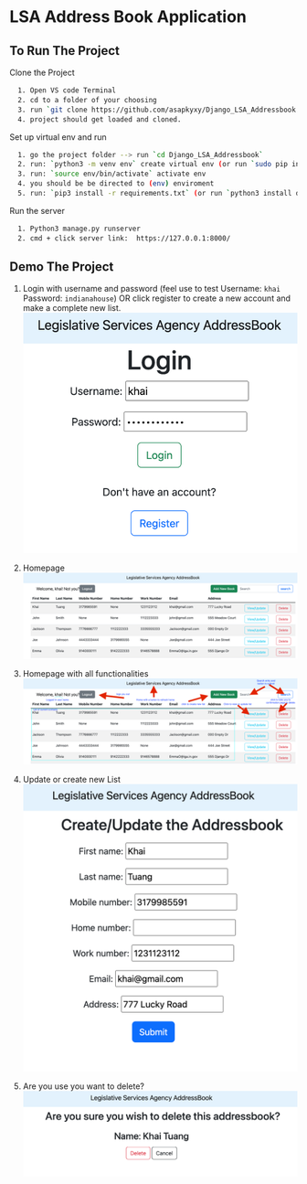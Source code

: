 
# LSA Address Book Application




## To Run The Project

Clone the Project
```bash
  1. Open VS code Terminal 
  2. cd to a folder of your choosing
  3. run `git clone https://github.com/asapkyxy/Django_LSA_Addressbook.git`
  4. project should get loaded and cloned.
```

Set up virtual env and run
```bash
  1. go the project folder --> run `cd Django_LSA_Addressbook`
  2. run: `python3 -m venv env` create virtual env (or run `sudo pip install virtualenv`)
  3. run: `source env/bin/activate` activate env
  4. you should be be directed to (env) enviroment
  5. run: `pip3 install -r requirements.txt` (or run `python3 install django` to get the latest django)
```
Run the server
```bash
  1. Python3 manage.py runserver
  2. cmd + click server link:  https://127.0.0.1:8000/
```

## Demo The Project
1. Login with username and password (feel use to test Username: `khai` Password: `indianahouse`)
OR click register to create a new account and make a complete new list.
![Picture](Images/Login.png)

2. Homepage
![Picture](Images/HomePage-AddressBook_lists.png)

3. Homepage with all functionalities
![Picture](Images/all_functionality.png)

4. Update or create new List
![Picture](Images/updatecreate_lists.png)

5. Are you use you want to delete?
![Picture](Images/Delete_confirm.png)

